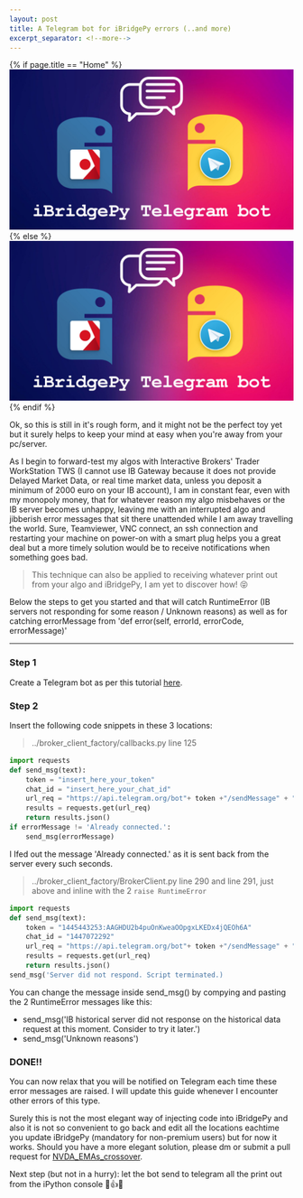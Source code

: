 ```yaml
---
layout: post
title: A Telegram bot for iBridgePy errors (..and more)
excerpt_separator: <!--more-->
---
```

{% if page.title == "Home" %}
  ![Telegram bot](../images/telegram_bot.jpg)
{% else %}
  ![telegram bot](/images/telegram_bot.jpg)
{% endif %}

Ok, so this is still in it's rough form, and it might not be the perfect toy yet but it surely helps to keep your mind at easy when you're away from your pc/server.


As I begin to forward-test my algos with Interactive Brokers' Trader WorkStation TWS (I cannot use IB Gateway because it does not provide Delayed Market Data, or real time market data, unless you deposit a minimum of 2000 euro on your IB account), I am in constant fear, even with my monopoly money, that for whatever reason my algo misbehaves or the IB server becomes unhappy, leaving me with an interrupted algo and jibberish error messages that sit there unattended while I am away travelling the world. Sure, Teamviewer, VNC connect, an ssh connection and restarting your machine on power-on with a smart plug helps you a great deal but a more timely solution would be to receive notifications when something goes bad.


> This technique can also be applied to receiving whatever print out from your algo and iBridgePy, I am yet to discover how! :stuck_out_tongue_closed_eyes:
<!--more-->


Below the steps to get you started and that will catch RuntimeError (IB servers not responding for some reason / Unknown reasons) as well as for catching errorMessage from 'def error(self, errorId, errorCode, errorMessage)'


---


### Step 1
Create a Telegram bot as per this tutorial [here](https://www.youtube.com/watch?v=M9IGRWFX_1w).


### Step 2
Insert the following code snippets in these 3 locations:

> ../broker_client_factory/callbacks.py line 125

```python
import requests
def send_msg(text):
    token = "insert_here_your_token"
    chat_id = "insert_here_your_chat_id"
    url_req = "https://api.telegram.org/bot"+ token +"/sendMessage" + "?chat_id=" + chat_id + "&text=" + text
    results = requests.get(url_req)
    return results.json()
if errorMessage != 'Already connected.':
    send_msg(errorMessage)
```
I Ifed out the message 'Already connected.' as it is sent back from the server every such seconds.


> ../broker_client_factory/BrokerClient.py line 290 and line 291, just above and inline with the 2 `raise RuntimeError`

```python
import requests
def send_msg(text):
    token = "1445443253:AAGHDU2b4puOnKweaOOpgxLKEDx4jQEOh6A"
    chat_id = "1447072292"
    url_req = "https://api.telegram.org/bot"+ token +"/sendMessage" + "?chat_id=" + chat_id + "&text=" + text
    results = requests.get(url_req)
    return results.json()
send_msg('Server did not respond. Script terminated.)
```
You can change the message inside send_msg() by compying and pasting the 2 RuntimeError messages like this:
* send_msg('IB historical server did not response on the historical data request at this moment. Consider to try it later.')
* send_msg('Unknown reasons')


### DONE!!
You can now relax that you will be notified on Telegram each time these error messages are raised. I will update this guide whenever I encounter other errors of this type.


Surely this is not the most elegant way of injecting code into iBridgePy and also it is not so convenient to go back and edit all the locations eachtime you update iBridgePy (mandatory for non-premium users) but for now it works. Should you have a more elegant solution, please dm or submit a pull request for [NVDA_EMAs_crossover](https://github.com/davidpasini/NVDA_EMAs_crossover).


Next step (but not in a hurry): let the bot send to telegram all the print out from the iPython console :metal::+1::muscle:
